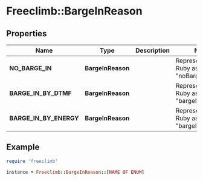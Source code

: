 # Freeclimb::BargeInReason

## Properties

| Name | Type | Description | Notes |
| ---- | ---- | ----------- | ----- |
| **NO_BARGE_IN** | **BargeInReason** |  | Represented in Ruby as "noBargeIn" |
| **BARGE_IN_BY_DTMF** | **BargeInReason** |  | Represented in Ruby as "bargeInByDTMF" |
| **BARGE_IN_BY_ENERGY** | **BargeInReason** |  | Represented in Ruby as "bargeInByEnergy" |

## Example

```ruby
require 'freeclimb'

instance = Freeclimb::BargeInReason::[NAME OF ENUM]
```

